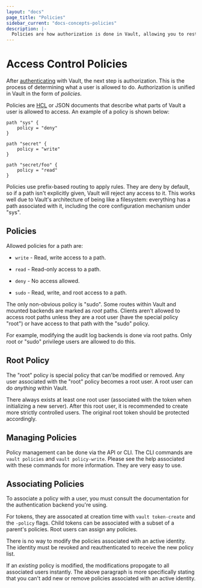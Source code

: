 ```yaml
---
layout: "docs"
page_title: "Policies"
sidebar_current: "docs-concepts-policies"
description: |-
  Policies are how authorization is done in Vault, allowing you to restrict which parts of Vault a user can access.
---
```


# Access Control Policies

After [authenticating](/docs/concepts/auth.html) with Vault, the
next step is authorization. This is the process of determining what
a user is allowed to do. Authorization is unified in Vault in the form
of _policies_.

Policies are [HCL](https://github.com/hashicorp/hcl) or JSON documents
that describe what parts of Vault a user is allowed to access. An example
of a policy is shown below:

```
path "sys" {
    policy = "deny"
}

path "secret" {
    policy = "write"
}

path "secret/foo" {
    policy = "read"
}
```

Policies use prefix-based routing to apply rules. They are deny by default,
so if a path isn't explicitly given, Vault will reject any access to it.
This works well due to Vault's architecture of being like a filesystem:
everything has a path associated with it, including the core configuration
mechanism under "sys".

## Policies

Allowed policies for a path are:

  * `write` - Read, write access to a path.

  * `read` - Read-only access to a path.

  * `deny` - No access allowed.

  * `sudo` - Read, write, and root access to a path.

The only non-obvious policy is "sudo". Some routes within Vault and mounted
backends are marked as _root_ paths. Clients aren't allowed to access root
paths unless they are a root user (have the special policy "root") or
have access to that path with the "sudo" policy.

For example, modifying the audit log backends is done via root paths.
Only root or "sudo" privilege users are allowed to do this.

## Root Policy

The "root" policy is special policy that can'be modified or removed.
Any user associated with the "root" policy becomes a root user. A root
user can do _anything_ within Vault.

There always exists at least one root user (associated with the token
when initializing a new server). After this root user, it is recommended
to create more strictly controlled users. The original root token should
be protected accordingly.

## Managing Policies

Policy management can be done via the API or CLI. The CLI commands are
`vault policies` and `vault policy-write`. Please see the help associated
with these commands for more information. They are very easy to use.

## Associating Policies

To associate a policy with a user, you must consult the documentation for
the authentication backend you're using.

For tokens, they are assocated at creation time with `vault token-create`
and the `-policy` flags. Child tokens can be associated with a subset of
a parent's policies. Root users can assign any policies.

There is no way to modify the policies associated with an active
identity. The identity must be revoked and reauthenticated to receive
the new policy list.

If an _existing_ policy is modified, the modifications propogate
to all associated users instantly. The above paragraph is more specifically
stating that you can't add new or remove policies associated with an
active identity.

